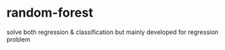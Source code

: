 # random-forest
solve both regression &amp; classification but mainly developed for regression problem 

